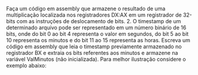 Faça um código em assembly que armazene o resultado de uma multiplicação
localizada nos registradores DX:AX em um registrador de 32-bits com as instruções
de deslocamento de bits.
2. O timestamp de um determinado arquivo pode ser representado em um número
binário de 16 bits, onde do bit 0 ao bit 4 representa o valor em segundos, do bit 5 ao
bit 10 representa os minutos e do bit 11 ao 15 representa as horas. Escreva um
código em assembly que leia o timestamp previamente armazenado no registrador
BX e extraia os bits referentes aos minutos e armazene na variável ValMinutos (não
inicializada). Para melhor ilustração considere o exemplo abaixo: